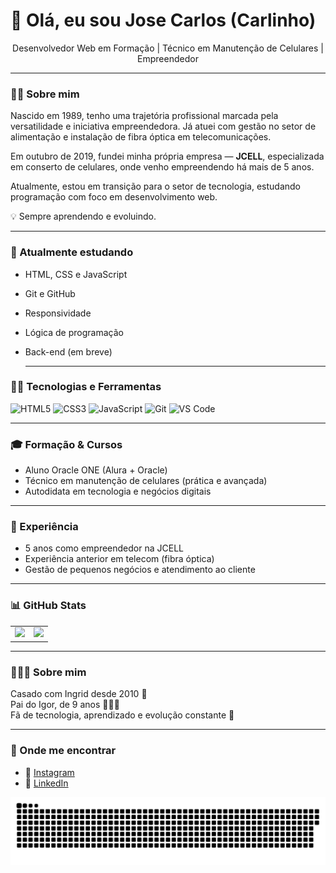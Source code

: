<h1 align="left">👋 Olá, eu sou Jose Carlos  (Carlinho)</h1>

<p align="center">
 Desenvolvedor Web em Formação | Técnico em Manutenção de Celulares | Empreendedor 
</p>

---

### 👨‍💼 Sobre mim

Nascido em 1989, tenho uma trajetória profissional marcada pela versatilidade e iniciativa empreendedora. Já atuei com gestão no setor de alimentação e instalação de fibra óptica em telecomunicações.

Em outubro de 2019, fundei minha própria empresa — **JCELL**, especializada em conserto de celulares, onde venho empreendendo há mais de 5 anos.

Atualmente, estou em transição para o setor de tecnologia, estudando programação com foco em desenvolvimento web.

💡 Sempre aprendendo e evoluindo.

---

### 🧠 Atualmente estudando

- HTML, CSS e JavaScript
- Git e GitHub
- Responsividade
- Lógica de programação
- Back-end (em breve)

  ---

### 🧑‍💻 Tecnologias e Ferramentas

![HTML5](https://img.shields.io/badge/-HTML5-E34F26?style=flat-square&logo=html5&logoColor=white)
![CSS3](https://img.shields.io/badge/-CSS3-1572B6?style=flat-square&logo=css3)
![JavaScript](https://img.shields.io/badge/-JavaScript-F7DF1E?style=flat-square&logo=javascript&logoColor=black)
![Git](https://img.shields.io/badge/-Git-F05032?style=flat-square&logo=git&logoColor=white)
![VS Code](https://img.shields.io/badge/-VS%20Code-007ACC?style=flat-square&logo=visual-studio-code)

---

### 🎓 Formação & Cursos

- Aluno Oracle ONE (Alura + Oracle)
- Técnico em manutenção de celulares (prática e avançada)
- Autodidata em tecnologia e negócios digitais

---

### 💼 Experiência

- 5 anos como empreendedor na JCELL
- Experiência anterior em telecom (fibra óptica)
- Gestão de pequenos negócios e atendimento ao cliente



---

### 📊 GitHub Stats

<table>
  <tr>
    <td>
      <img loading="lazy" height="180em" src="https://github-readme-stats.vercel.app/api?username=jcarloscarmo&show_icons=true&theme=dracula&include_all_commits=true&count_private=true"/>
    </td>
    <td>
      <img loading="lazy" height="180em" src="https://github-readme-stats.vercel.app/api/top-langs/?username=jcarloscarmo&layout=compact&langs_count=7&theme=dracula"/>
    </td>
  </tr>
</table>

---



### 👨‍👩‍👦 Sobre mim

Casado com Ingrid desde 2010 💍  
Pai do Igor, de 9 anos 👨‍👩‍👦  
Fã de tecnologia, aprendizado e evolução constante 🚀

---

### 📲 Onde me encontrar

- 📸 [Instagram](https://www.instagram.com/carllosgoncalves/)
- 💼 [LinkedIn](https://www.linkedin.com/in/jcarloscarmo/)




![Snake animation (dark)](https://raw.githubusercontent.com/jcarloscarmo/jcarloscarmo/main/dist/github-contribution-grid-snake-dark.svg#gh-dark-mode-only)





